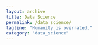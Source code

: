 ```yaml
---
layout: archive
title: Data Science
permalink: /data_science/
tagline: "Humanity is overrated."
category: "data_science"
---
```

